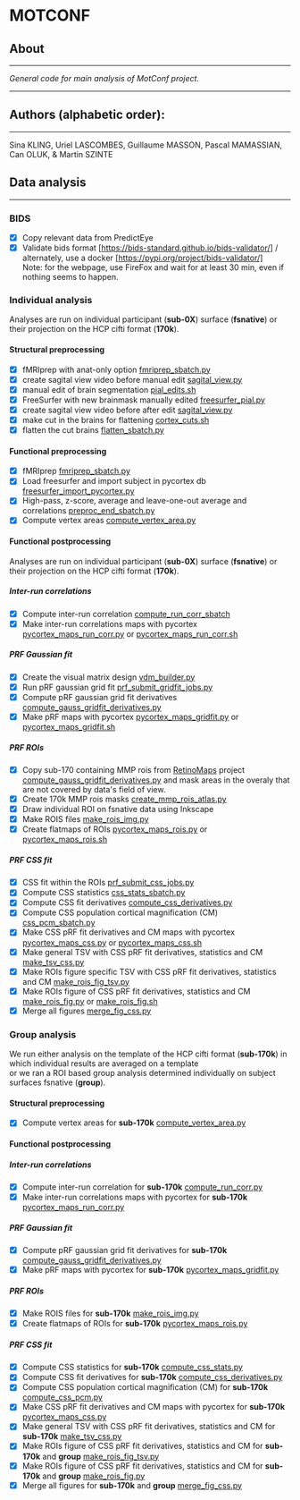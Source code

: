 # MOTCONF

## About
---
*General code for main analysis of MotConf project.</br>*

---
## Authors (alphabetic order): 
---
Sina KLING, Uriel LASCOMBES, Guillaume MASSON, Pascal MAMASSIAN, Can OLUK, & Martin SZINTE

## Data analysis
---

### BIDS
- [x] Copy relevant data from PredictEye
- [x] Validate bids format [https://bids-standard.github.io/bids-validator/] / alternately, use a docker [https://pypi.org/project/bids-validator/]
    </br>Note: for the webpage, use FireFox and wait for at least 30 min, even if nothing seems to happen.

### Individual analysis
Analyses are run on individual participant (**sub-0X**) surface (**fsnative**) or their projection on the HCP cifti format (**170k**).</br>

#### Structural preprocessing
- [x] fMRIprep with anat-only option [fmriprep_sbatch.py](analysis_code/preproc/functional/fmriprep_sbatch.py)
- [x] create sagital view video before manual edit [sagital_view.py](analysis_code/preproc/anatomical/sagital_view.py)
- [x] manual edit of brain segmentation [pial_edits.sh](analysis_code/preproc/anatomical/pial_edits.sh)
- [x] FreeSurfer with new brainmask manually edited [freesurfer_pial.py](analysis_code/preproc/anatomical/freesurfer_pial.py)
- [x] create sagital view video before after edit [sagital_view.py](analysis_code/preproc/anatomical/sagital_view.py)
- [x] make cut in the brains for flattening [cortex_cuts.sh](analysis_code/preproc/anatomical/cortex_cuts.sh)
- [x] flatten the cut brains [flatten_sbatch.py](analysis_code/preproc/anatomical/flatten_sbatch.py)

#### Functional preprocessing
- [x] fMRIprep [fmriprep_sbatch.py](analysis_code/preproc/functional/fmriprep_sbatch.py)
- [x] Load freesurfer and import subject in pycortex db [freesurfer_import_pycortex.py](analysis_code/preproc/functional/freesurfer_import_pycortex.py)
- [x] High-pass, z-score, average and leave-one-out average and correlations [preproc_end_sbatch.py](analysis_code/preproc/functional/preproc_end_sbatch.py)
- [x] Compute vertex areas [compute_vertex_area.py](analysis_code/preproc/anatomical/compute_vertex_area.py)

#### Functional postprocessing
Analyses are run on individual participant (**sub-0X**) surface (**fsnative**) or their projection on the HCP cifti format (**170k**).</br>

##### Inter-run correlations
- [x] Compute inter-run correlation [compute_run_corr_sbatch](analysis_code/preproc/functional/compute_run_corr_sbatch)
- [x] Make inter-run correlations maps with pycortex [pycortex_maps_run_corr.py](analysis_code/preproc/functional/pycortex_maps_run_corr.py) or [pycortex_maps_run_corr.sh](analysis_code/preproc/functional/pycortex_maps_run_corr.sh)

##### PRF Gaussian fit
- [x] Create the visual matrix design [vdm_builder.py](analysis_code/postproc/prf/it/vdm_builder.py)
- [x] Run pRF gaussian grid fit [prf_submit_gridfit_jobs.py](analysis_code/postproc/prf/fit/prf_submit_gridfit_jobs.py)
- [x] Compute pRF gaussian grid fit derivatives [compute_gauss_gridfit_derivatives.py](analysis_code/postproc/prf/postfit/compute_gauss_gridfit_derivatives.py)
- [x] Make pRF maps with pycortex [pycortex_maps_gridfit.py](analysis_code/postproc/prf/postfit/pycortex_maps_gridfit.py) or [pycortex_maps_gridfit.sh](analysis_code/postproc/prf/postfit/pycortex_maps_gridfit.sh)

##### PRF ROIs
- [x] Copy sub-170 containing MMP rois from [RetinoMaps](https://github.com/mszinte/RetinoMaps) project [compute_gauss_gridfit_derivatives.py](https://github.com/mszinte/RetinoMaps/blob/main/analysis_code/atlas/create_170k_mmp_rois_mask.ipynb) and mask areas in the overaly that are not covered by data's field of view.
- [x] Create 170k MMP rois masks [create_mmp_rois_atlas.py](analysis_code/atlas/create_mmp_rois_atlas.py)
- [x] Draw individual ROI on fsnative data using Inkscape
- [x] Make ROIS files [make_rois_img.py](analysis_code/postproc/prf/postfit/make_rois_img.py)
- [x] Create flatmaps of ROIs [pycortex_maps_rois.py](analysis_code/postproc/prf/postfit/pycortex_maps_rois.py) or [pycortex_maps_rois.sh](analysis_code/postproc/prf/postfit/pycortex_maps_rois.sh)

##### PRF CSS fit
- [x] CSS fit within the ROIs [prf_submit_css_jobs.py](analysis_code/postproc/prf/fit/prf_submit_css_jobs.py)
- [x] Compute CSS statistics [css_stats_sbatch.py](analysis_code/postproc/prf/postfit/css_stats_sbatch.py)
- [x] Compute CSS fit derivatives [compute_css_derivatives.py](analysis_code/postproc/prf/postfit/compute_css_derivatives.py)
- [x] Compute CSS population cortical magnification (CM) [css_pcm_sbatch.py](analysis_code/postproc/prf/postfit/css_pcm_sbatch.py)
- [x] Make CSS pRF fit derivatives and CM maps with pycortex [pycortex_maps_css.py](analysis_code/postproc/prf/postfit/pycortex_maps_css.py) or [pycortex_maps_css.sh](analysis_code/postproc/prf/postfit/pycortex_maps_css.sh)
- [x] Make general TSV with CSS pRF fit derivatives, statistics and CM [make_tsv_css.py](analysis_code/postproc/prf/postfit/make_tsv_css.py)
- [x] Make ROIs figure specific TSV with CSS pRF fit derivatives, statistics and CM [make_rois_fig_tsv.py](analysis_code/postproc/prf/postfit/make_rois_fig_tsv.py)
- [x] Make ROIs figure of CSS pRF fit derivatives, statistics and CM [make_rois_fig.py](analysis_code/postproc/prf/postfit/make_rois_fig.py) or [make_rois_fig.sh](analysis_code/postproc/prf/postfit/make_rois_fig.sh)
- [x] Merge all figures [merge_fig_css.py](analysis_code/postproc/prf/postfit/merge_fig_css.py)

### Group analysis
We run either analysis on the template of the HCP cifti format (**sub-170k**) in which individual results are averaged on a template </br>
or we ran a ROI based group analysis determined individually on subject surfaces fsnative (**group**).</br> 

#### Structural preprocessing
- [x] Compute vertex areas for **sub-170k** [compute_vertex_area.py](analysis_code/preproc/anatomical/compute_vertex_area.py)

#### Functional postprocessing

##### Inter-run correlations
- [x] Compute inter-run correlation for **sub-170k** [compute_run_corr.py](analysis_code/preproc/functional/compute_run_corr.py)
- [x] Make inter-run correlations maps with pycortex for **sub-170k** [pycortex_maps_run_corr.py](analysis_code/preproc/functional/pycortex_maps_run_corr.py)

##### PRF Gaussian fit
- [x] Compute pRF gaussian grid fit derivatives for **sub-170k** [compute_gauss_gridfit_derivatives.py](analysis_code/postproc/prf/postfit/compute_gauss_gridfit_derivatives.py)
- [x] Make pRF maps with pycortex for **sub-170k**  [pycortex_maps_gridfit.py](analysis_code/postproc/prf/postfit/pycortex_maps_gridfit.py)

##### PRF ROIs
- [x] Make ROIS files for **sub-170k** [make_rois_img.py](analysis_code/postproc/prf/postfit/make_rois_img.py)
- [x] Create flatmaps of ROIs for **sub-170k** [pycortex_maps_rois.py](analysis_code/postproc/prf/postfit/pycortex_maps_rois.py)

##### PRF CSS fit
- [x] Compute CSS statistics for **sub-170k** [compute_css_stats.py](analysis_code/postproc/prf/postfit/compute_css_stats.py)
- [x] Compute CSS fit derivatives for **sub-170k** [compute_css_derivatives.py](analysis_code/postproc/prf/postfit/compute_css_derivatives.py)
- [x] Compute CSS population cortical magnification (CM) for **sub-170k** [compute_css_pcm.py](analysis_code/postproc/prf/postfit/compute_css_pcm.py)
- [x] Make CSS pRF fit derivatives and CM maps with pycortex for **sub-170k** [pycortex_maps_css.py](analysis_code/postproc/prf/postfit/pycortex_maps_css.py)
- [x] Make general TSV with CSS pRF fit derivatives, statistics and CM for **sub-170k** [make_tsv_css.py](analysis_code/postproc/prf/postfit/make_tsv_css.py)
- [x] Make ROIs figure of CSS pRF fit derivatives, statistics and CM for **sub-170k** and **group** [make_rois_fig_tsv.py](analysis_code/postproc/prf/postfit/make_rois_fig_tsv.py)
- [x] Make ROIs figure of CSS pRF fit derivatives, statistics and CM for **sub-170k** and **group** [make_rois_fig.py](analysis_code/postproc/prf/postfit/make_rois_fig.py)
- [x] Merge all figures for **sub-170k** and **group** [merge_fig_css.py](analysis_code/postproc/prf/postfit/merge_fig_css.py)